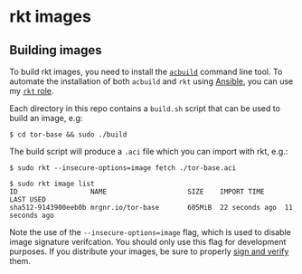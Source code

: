 # rkt images

## Building images

To build rkt images, you need to install the [`acbuild`](https://github.com/appc/acbuild) command
line tool. To automate the installation of both `acbuild` and `rkt` using
[Ansible](https://github.com/ansible/ansible), you can use my
[`rkt` role](https://github.com/mrgnr/roles/tree/master/rkt).

Each directory in this repo contains a `build.sh` script that can be used to build an image, e.g:

```
$ cd tor-base && sudo ./build
```

The build script will produce a `.aci` file which you can import with rkt, e.g.:

```
$ sudo rkt --insecure-options=image fetch ./tor-base.aci

$ sudo rkt image list
ID                  NAME                    SIZE    IMPORT TIME     LAST USED
sha512-9143900eeb0b mrgnr.io/tor-base       605MiB  22 seconds ago  11 seconds ago
```

Note the use of the `--insecure-options=image` flag, which is used to disable image signature
verifcation. You should only use this flag for development purposes. If you distribute your images,
be sure to properly [sign and verify](https://coreos.com/rkt/docs/latest/signing-and-verification-guide.html)
them.
